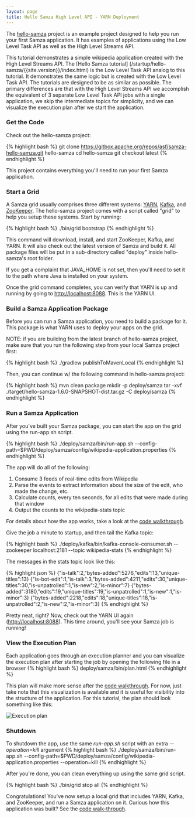 ```yaml
---
layout: page
title: Hello Samza High Level API - YARN Deployment
---
```

<!--
   Licensed to the Apache Software Foundation (ASF) under one or more
   contributor license agreements.  See the NOTICE file distributed with
   this work for additional information regarding copyright ownership.
   The ASF licenses this file to You under the Apache License, Version 2.0
   (the "License"); you may not use this file except in compliance with
   the License.  You may obtain a copy of the License at

       http://www.apache.org/licenses/LICENSE-2.0

   Unless required by applicable law or agreed to in writing, software
   distributed under the License is distributed on an "AS IS" BASIS,
   WITHOUT WARRANTIES OR CONDITIONS OF ANY KIND, either express or implied.
   See the License for the specific language governing permissions and
   limitations under the License.
-->
The [hello-samza](https://github.com/apache/samza-hello-samza) project is an example project designed to help you run your first Samza application. It has examples of applications using the Low Level Task API as well as the High Level Streams API.

This tutorial demonstrates a simple wikipedia application created with the High Level Streams API. The [Hello Samza tutorial] (/startup/hello-samza/{{site.version}}/index.html) is the Low Level Task API analog to this tutorial. It demonstrates the same logic but is created with the Low Level Task API. The tutorials are designed to be as similar as possible. The primary differences are that with the High Level Streams API we accomplish the equivalent of 3 separate Low Level Task API jobs with a single application, we skip the intermediate topics for simplicity, and we can visualize the execution plan after we start the application.

### Get the Code

Check out the hello-samza project:

{% highlight bash %}
git clone https://gitbox.apache.org/repos/asf/samza-hello-samza.git hello-samza
cd hello-samza
git checkout latest
{% endhighlight %}

This project contains everything you'll need to run your first Samza application.

### Start a Grid

A Samza grid usually comprises three different systems: [YARN](http://hadoop.apache.org/docs/current/hadoop-yarn/hadoop-yarn-site/YARN.html), [Kafka](http://kafka.apache.org/), and [ZooKeeper](http://zookeeper.apache.org/). The hello-samza project comes with a script called "grid" to help you setup these systems. Start by running:

{% highlight bash %}
./bin/grid bootstrap
{% endhighlight %}

This command will download, install, and start ZooKeeper, Kafka, and YARN. It will also check out the latest version of Samza and build it. All package files will be put in a sub-directory called "deploy" inside hello-samza's root folder.

If you get a complaint that JAVA_HOME is not set, then you'll need to set it to the path where Java is installed on your system.

Once the grid command completes, you can verify that YARN is up and running by going to [http://localhost:8088](http://localhost:8088). This is the YARN UI.

### Build a Samza Application Package

Before you can run a Samza application, you need to build a package for it. This package is what YARN uses to deploy your apps on the grid.

NOTE: if you are building from the latest branch of hello-samza project, make sure that you run the following step from your local Samza project first:

{% highlight bash %}
./gradlew publishToMavenLocal
{% endhighlight %}

Then, you can continue w/ the following command in hello-samza project:

{% highlight bash %}
mvn clean package
mkdir -p deploy/samza
tar -xvf ./target/hello-samza-1.6.0-SNAPSHOT-dist.tar.gz -C deploy/samza
{% endhighlight %}

### Run a Samza Application

After you've built your Samza package, you can start the app on the grid using the run-app.sh script.

{% highlight bash %}
./deploy/samza/bin/run-app.sh --config-path=$PWD/deploy/samza/config/wikipedia-application.properties
{% endhighlight %}

The app will do all of the following:

1. Consume 3 feeds of real-time edits from Wikipedia
3. Parse the events to extract information about the size of the edit, who made the change, etc.
4. Calculate counts, every ten seconds, for all edits that were made during that window
5. Output the counts to the wikipedia-stats topic

For details about how the app works, take a look at the [code walkthrough](hello-samza-high-level-code.html).

Give the job a minute to startup, and then tail the Kafka topic:

{% highlight bash %}
./deploy/kafka/bin/kafka-console-consumer.sh  --zookeeper localhost:2181 --topic wikipedia-stats
{% endhighlight %}

The messages in the stats topic look like this:

{% highlight json %}
{"is-talk":2,"bytes-added":5276,"edits":13,"unique-titles":13}
{"is-bot-edit":1,"is-talk":3,"bytes-added":4211,"edits":30,"unique-titles":30,"is-unpatrolled":1,"is-new":2,"is-minor":7}
{"bytes-added":3180,"edits":19,"unique-titles":19,"is-unpatrolled":1,"is-new":1,"is-minor":3}
{"bytes-added":2218,"edits":18,"unique-titles":18,"is-unpatrolled":2,"is-new":2,"is-minor":3}
{% endhighlight %}

Pretty neat, right? Now, check out the YARN UI again ([http://localhost:8088](http://localhost:8088)). This time around, you'll see your Samza job is running!

### View the Execution Plan
Each application goes through an execution planner and you can visualize the execution plan after starting the job by opening the following file in a browser
{% highlight bash %}
deploy/samza/bin/plan.html
{% endhighlight %}

This plan will make more sense after the [code walkthrough](hello-samza-high-level-code.html). For now, just take note that this visualization is available and it is useful for visibility into the structure of the application. For this tutorial, the plan should look something like this:

<img src="/img/{{site.version}}/learn/tutorials/hello-samza-high-level/wikipedia-execution-plan.png" alt="Execution plan" style="max-width: 100%; height: auto;" onclick="window.open(this.src)"/>


### Shutdown

To shutdown the app, use the same _run-app.sh_ script with an extra _--operation=kill_ argument
{% highlight bash %}
./deploy/samza/bin/run-app.sh --config-path=$PWD/deploy/samza/config/wikipedia-application.properties --operation=kill
{% endhighlight %}

After you're done, you can clean everything up using the same grid script.

{% highlight bash %}
./bin/grid stop all
{% endhighlight %}

Congratulations! You've now setup a local grid that includes YARN, Kafka, and ZooKeeper, and run a Samza application on it. Curious how this application was built? See the [code walk-through](hello-samza-high-level-code.html).
